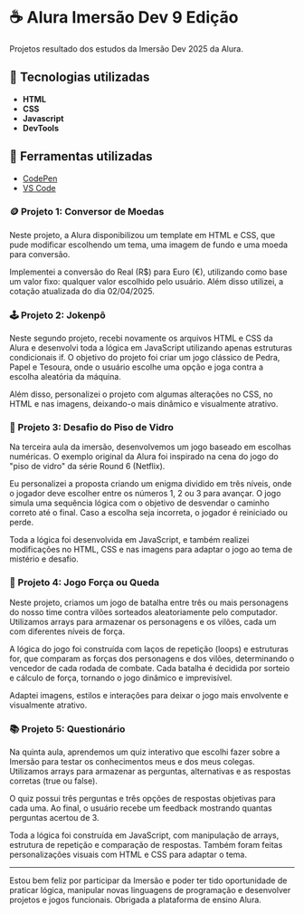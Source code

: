 # :coffee: Alura Imersão Dev 9 Edição 
Projetos resultado dos estudos da Imersão Dev 2025 da Alura.

## :rocket: Tecnologias utilizadas
- **HTML**
- **CSS**
- **Javascript**
- **DevTools**

## :toolbox: Ferramentas utilizadas
- [CodePen](https://codepen.io/)
- [VS Code](https://code.visualstudio.com/)

### :coin: Projeto 1: Conversor de Moedas 
Neste projeto, a Alura disponibilizou um template em HTML e CSS, que pude modificar escolhendo um tema, uma imagem de fundo e uma moeda para conversão.

Implementei a conversão do Real (R$) para Euro (€), utilizando como base um valor fixo: qualquer valor escolhido pelo usuário. Além disso utilizei, a cotação atualizada do dia 02/04/2025.

### :joystick: Projeto 2: Jokenpô
Neste segundo projeto, recebi novamente os arquivos HTML e CSS da Alura e desenvolvi toda a lógica em JavaScript utilizando apenas estruturas condicionais if. O objetivo do projeto foi criar um jogo clássico de Pedra, Papel e Tesoura, onde o usuário escolhe uma opção e joga contra a escolha aleatória da máquina.

Além disso, personalizei o projeto com algumas alterações no CSS, no HTML e nas imagens, deixando-o mais dinâmico e visualmente atrativo.

### :game_die: Projeto 3: Desafio do Piso de Vidro
Na terceira aula da imersão, desenvolvemos um jogo baseado em escolhas numéricas. O exemplo original da Alura foi inspirado na cena do jogo do "piso de vidro" da série Round 6 (Netflix).

Eu personalizei a proposta criando um enigma dividido em três níveis, onde o jogador deve escolher entre os números 1, 2 ou 3 para avançar. O jogo simula uma sequência lógica com o objetivo de desvendar o caminho correto até o final. Caso a escolha seja incorreta, o jogador é reiniciado ou perde.

Toda a lógica foi desenvolvida em JavaScript, e também realizei modificações no HTML, CSS e nas imagens para adaptar o jogo ao tema de mistério e desafio.

### :mechanical_arm: Projeto 4: Jogo Força ou Queda
Neste projeto, criamos um jogo de batalha entre três ou mais personagens do nosso time contra vilões sorteados aleatoriamente pelo computador. Utilizamos arrays para armazenar os personagens e os vilões, cada um com diferentes níveis de força.

A lógica do jogo foi construída com laços de repetição (loops) e estruturas for, que comparam as forças dos personagens e dos vilões, determinando o vencedor de cada rodada de combate. Cada batalha é decidida por sorteio e cálculo de força, tornando o jogo dinâmico e imprevisível.

Adaptei imagens, estilos e interações para deixar o jogo mais envolvente e visualmente atrativo.

### :books: Projeto 5: Questionário 
Na quinta aula, aprendemos um quiz interativo que escolhi fazer sobre a Imersão para testar os conhecimentos meus e dos meus colegas. Utilizamos arrays para armazenar as perguntas, alternativas e as respostas corretas (true ou false).

O quiz possui três perguntas e três opções de respostas objetivas para cada uma. Ao final, o usuário recebe um feedback mostrando quantas perguntas acertou de 3.

Toda a lógica foi construída em JavaScript, com manipulação de arrays, estrutura de repetição e comparação de respostas. Também foram feitas personalizações visuais com HTML e CSS para adaptar o tema.

---

Estou bem feliz por participar da Imersão e poder ter tido oportunidade de praticar lógica, manipular novas linguagens de programação e desenvolver projetos e jogos funcionais. Obrigada a plataforma de ensino Alura. 

